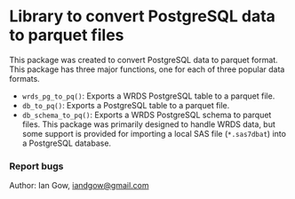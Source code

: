 # Library to convert PostgreSQL data to parquet files

This package was created to convert PostgreSQL data to parquet format.
This package has three major functions, one for each of three popular data formats.

 - `wrds_pg_to_pq()`: Exports a WRDS PostgreSQL table to a parquet file.
 - `db_to_pq()`: Exports a PostgreSQL table to a parquet file.
 - `db_schema_to_pq()`: Exports a WRDS PostgreSQL schema to parquet files. 
This package was primarily designed to handle WRDS data, but some support is provided for importing a local SAS file (`*.sas7dbat`) into a PostgreSQL database.

### Report bugs
Author: Ian Gow, <iandgow@gmail.com>
